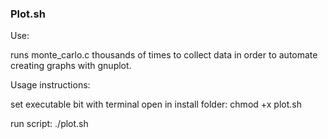 ### Plot.sh

Use: 

runs monte_carlo.c thousands of times to collect data in order to automate creating graphs with gnuplot.

Usage instructions:

set executable bit with terminal open in install folder:
chmod +x plot.sh

run script:
./plot.sh
